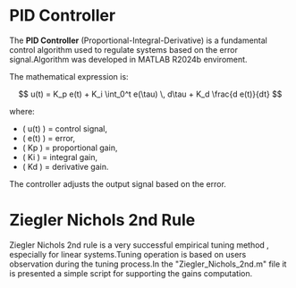 # PID Controller

The **PID Controller** (Proportional-Integral-Derivative) is a fundamental control algorithm used to regulate systems based on the error signal.Algorithm was developed in MATLAB R2024b enviroment.

The mathematical expression is:

$$
u(t) = K_p e(t) + K_i \int_0^t e(\tau) \, d\tau + K_d \frac{d e(t)}{dt}
$$

where:

- \( u(t) \) = control signal,
- \( e(t) \) = error,
- \( Kp \) = proportional gain,
- \( Ki \) = integral gain,
- \( Kd \) = derivative gain.


The controller adjusts the output signal based on the  error.


# Ziegler Nichols 2nd Rule

Ziegler Nichols 2nd rule is a very successful empirical tuning method , especially for linear systems.Tuning operation is based on users observation during the tuning process.In the "Ziegler_Nichols_2nd.m" file it is presented a simple script for supporting the gains computation.

